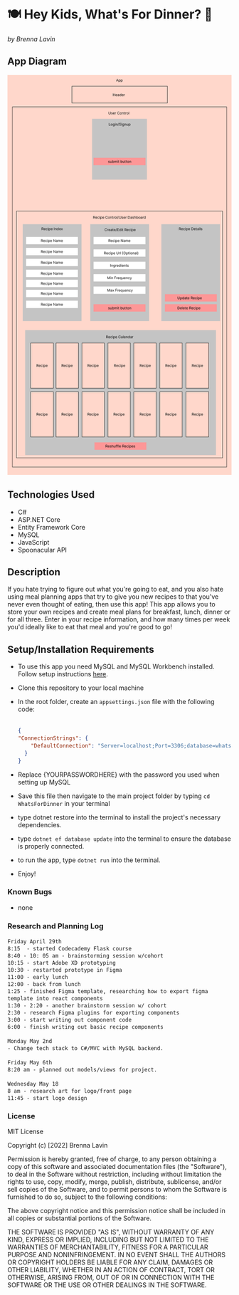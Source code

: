 # 🍽️ Hey Kids, What's For Dinner? 🍝

_by Brenna Lavin_

## App Diagram

![app diagram](WhatsForDinner/WhatsForDinnerTemplate.png)

## Technologies Used

* C#
* ASP.NET Core
* Entity Framework Core
* MySQL
* JavaScript
* Spoonacular API

## Description

If you hate trying to figure out what you're going to eat, and you also hate using meal planning apps that try to give you new recipes to that you've never even thought of eating, then use this app! This app allows you to store your own recipes and create meal plans for breakfast, lunch, dinner or for all three. Enter in your recipe information, and how many times per week you'd ideally like to eat that meal and you're good to go!

## Setup/Installation Requirements

* To use this app you need MySQL and MySQL Workbench installed. Follow setup instructions [here](https://www.learnhowtoprogram.com/c-and-net/getting-started-with-c/installing-and-configuring-mysql).
* Clone this repository to your local machine
* In the root folder, create an ```appsettings.json``` file with the following code:

  ``` json

  {
  "ConnectionStrings": {
      "DefaultConnection": "Server=localhost;Port=3306;database=whatsfordinner;uid=root;pwd={YOURPASSWORDHERE};"
    }
  }
  ```

* Replace {YOURPASSWORDHERE} with the password you used when setting up MySQL
* Save this file then navigate to the main project folder by typing ```cd WhatsForDinner``` in your terminal
* type dotnet restore into the terminal to install the project's necessary dependencies.
* type ```dotnet ef database update``` into the terminal to ensure the database is properly connected.
* to run the app, type ```dotnet run``` into the terminal.
* Enjoy!

### Known Bugs

* none

### Research and Planning Log

``` text
Friday April 29th
8:15  - started Codecademy Flask course
8:40 - 10: 05 am - brainstorming session w/cohort
10:15 - start Adobe XD prototyping
10:30 - restarted prototype in Figma
11:00 - early lunch
12:00 - back from lunch
1:25 - finished Figma template, researching how to export figma template into react components
1:30 - 2:20 - another brainstorm session w/ cohort
2:30 - research Figma plugins for exporting components
3:00 - start writing out component code
6:00 - finish writing out basic recipe components

Monday May 2nd
- Change tech stack to C#/MVC with MySQL backend.

Friday May 6th
8:20 am - planned out models/views for project.

Wednesday May 18
8 am - research art for logo/front page
11:45 - start logo design

```

### License

MIT License

Copyright (c) [2022] Brenna Lavin

Permission is hereby granted, free of charge, to any person obtaining a copy of this software and associated documentation files (the "Software"), to deal in the Software without restriction, including without limitation the rights to use, copy, modify, merge, publish, distribute, sublicense, and/or sell copies of the Software, and to permit persons to whom the Software is furnished to do so, subject to the following conditions:

The above copyright notice and this permission notice shall be included in all copies or substantial portions of the Software.

THE SOFTWARE IS PROVIDED "AS IS", WITHOUT WARRANTY OF ANY KIND, EXPRESS OR IMPLIED, INCLUDING BUT NOT LIMITED TO THE WARRANTIES OF MERCHANTABILITY, FITNESS FOR A PARTICULAR PURPOSE AND NONINFRINGEMENT. IN NO EVENT SHALL THE AUTHORS OR COPYRIGHT HOLDERS BE LIABLE FOR ANY CLAIM, DAMAGES OR OTHER LIABILITY, WHETHER IN AN ACTION OF CONTRACT, TORT OR OTHERWISE, ARISING FROM, OUT OF OR IN CONNECTION WITH THE SOFTWARE OR THE USE OR OTHER DEALINGS IN THE SOFTWARE.
